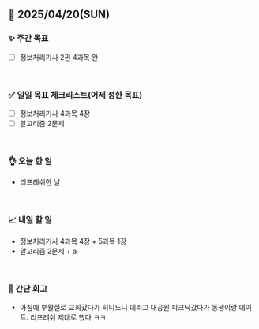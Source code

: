 ## 📅 2025/04/20(SUN)


### ✨ 주간 목표

- [ ] 정보처리기사 2권 4과목 완

<br/>

### ✅ 일일 목표 체크리스트(어제 정한 목표)

- [ ] 정보처리기사 4과목 4장
- [ ] 알고리즘 2문제

<br/>

### 👌 오늘 한 일

- 리프레쉬한 날

<br/>

### 📈 내일 할 일

- 정보처리기사 4과목 4장 + 5과목 1장
- 알고리즘 2문제 + a
  
<br/>

### 💭 간단 회고

- 아침에 부활절로 교회갔다가 히니노니 데리고 대공원 피크닉갔다가 동생이랑 데이트. 리프레쉬 제대로 했다 ㅋㅋ
